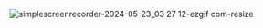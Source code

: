 ![simplescreenrecorder-2024-05-23_03 27 12-ezgif com-resize](https://github.com/Dabbin-Giraffe/Bandwidth-site/assets/97212266/42048834-eb82-414f-a1af-93018a018a5a)
